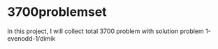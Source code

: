 # 3700problemset
In this project, I will collect total 3700 problem with solution
problem 1-evenodd-1/dimik
